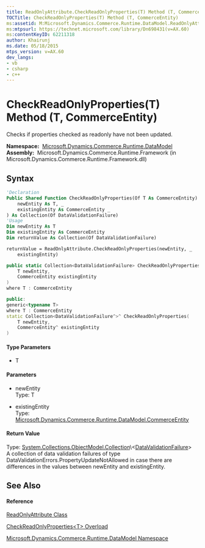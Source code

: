 ```yaml
---
title: ReadOnlyAttribute.CheckReadOnlyProperties(T) Method (T, CommerceEntity) (Microsoft.Dynamics.Commerce.Runtime.DataModel)
TOCTitle: CheckReadOnlyProperties(T) Method (T, CommerceEntity)
ms:assetid: M:Microsoft.Dynamics.Commerce.Runtime.DataModel.ReadOnlyAttribute.CheckReadOnlyProperties``1(``0,Microsoft.Dynamics.Commerce.Runtime.DataModel.CommerceEntity)
ms:mtpsurl: https://technet.microsoft.com/library/Dn698431(v=AX.60)
ms:contentKeyID: 62211318
author: Khairunj
ms.date: 05/18/2015
mtps_version: v=AX.60
dev_langs:
- vb
- csharp
- c++
---
```


# CheckReadOnlyProperties(T) Method (T, CommerceEntity)

Checks if properties checked as readonly have not been updated.

**Namespace:**  [Microsoft.Dynamics.Commerce.Runtime.DataModel](microsoft-dynamics-commerce-runtime-datamodel-namespace.md)  
**Assembly:**  Microsoft.Dynamics.Commerce.Runtime.Framework (in Microsoft.Dynamics.Commerce.Runtime.Framework.dll)

## Syntax

``` vb
'Declaration
Public Shared Function CheckReadOnlyProperties(Of T As CommerceEntity) ( _
    newEntity As T, _
    existingEntity As CommerceEntity _
) As Collection(Of DataValidationFailure)
'Usage
Dim newEntity As T
Dim existingEntity As CommerceEntity
Dim returnValue As Collection(Of DataValidationFailure)

returnValue = ReadOnlyAttribute.CheckReadOnlyProperties(newEntity, _
    existingEntity)
```

``` csharp
public static Collection<DataValidationFailure> CheckReadOnlyProperties<T>(
    T newEntity,
    CommerceEntity existingEntity
)
where T : CommerceEntity
```

``` c++
public:
generic<typename T>
where T : CommerceEntity
static Collection<DataValidationFailure^>^ CheckReadOnlyProperties(
    T newEntity, 
    CommerceEntity^ existingEntity
)
```

#### Type Parameters

  - T

#### Parameters

  - newEntity  
    Type: T  

<!-- end list -->

  - existingEntity  
    Type: [Microsoft.Dynamics.Commerce.Runtime.DataModel.CommerceEntity](commerceentity-class-microsoft-dynamics-commerce-runtime-datamodel.md)  

#### Return Value

Type: [System.Collections.ObjectModel.Collection](https://technet.microsoft.com/library/ms132397\(v=ax.60\))\<[DataValidationFailure](datavalidationfailure-class-microsoft-dynamics-commerce-runtime.md)\>  
A collection of data validation failures of type DataValidationErrors.PropertyUpdateNotAllowed in case there are differences in the values between newEntity and existingEntity.  

## See Also

#### Reference

[ReadOnlyAttribute Class](readonlyattribute-class-microsoft-dynamics-commerce-runtime-datamodel.md)

[CheckReadOnlyProperties\<T\> Overload](readonlyattribute-checkreadonlyproperties-t-method-microsoft-dynamics-commerce-runtime-datamodel.md)

[Microsoft.Dynamics.Commerce.Runtime.DataModel Namespace](microsoft-dynamics-commerce-runtime-datamodel-namespace.md)

